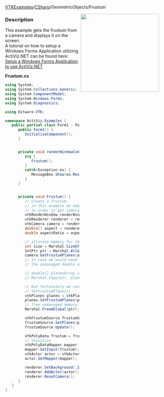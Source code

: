 [VTKExamples](Home)/[CSharp](CSharp)/GeometricObjects/Frustum

<img align="right" src="https://github.com/lorensen/VTKExamples/raw/master/Testing/Baseline/GeometricObjects/TestFrustum.png" width="256" />

### Description
This example gets the frustum from a camera and displays it on the screen. <br />
A tutorial on how to setup a Windows Forms Application utilizing ActiViz.NET can be found here: [Setup a Windows Forms Application to use ActiViz.NET](http://www.vtk.org/Wiki/VTK/CSharp/ActiViz.NET)

**Frustum.cs**
```csharp
using System;
using System.Collections.Generic;
using System.ComponentModel;
using System.Windows.Forms;
using System.Diagnostics;

using Kitware.VTK;

namespace ActiViz.Examples {
   public partial class Form1 : Form {
      public Form1() {
         InitializeComponent();
      }


      private void renderWindowControl1_Load(object sender, EventArgs e) {
         try {
            Frustum();
         }
         catch(Exception ex) {
            MessageBox.Show(ex.Message, "Exception", MessageBoxButtons.OK);
         }
      }


      private void Frustum() {
         // Create a frustum.  
         // in this example we need the renderer first to retrieve the active camera
         // in order to get camera's frustum planes
         vtkRenderWindow renderWindow = renderWindowControl1.RenderWindow;
         vtkRenderer renderer = renderWindow.GetRenderers().GetFirstRenderer();
         vtkCamera camera = renderer.GetActiveCamera();
         double[] aspect = renderer.GetAspect();
         double aspectRatio = aspect[0] / aspect[1];

         // allocate memory for 24 unmanaged doubles
         int size = Marshal.SizeOf(typeof(double)) * 24;
         IntPtr ptr = Marshal.AllocHGlobal(size);
         camera.GetFrustumPlanes(aspectRatio, ptr);
         // in case we would need this values directly we could copy 
         // the unmanaged double array to a managed array like so:

         // double[] planesArray = new double[24];
         // Marshal.Copy(ptr, planesArray, 0, 24);

         // but fortunately we can forward the IntPtr directly to the function 
         // SetFrustumPlanes()
         vtkPlanes planes = vtkPlanes.New();
         planes.SetFrustumPlanes(ptr);
         // free unmanaged memory
         Marshal.FreeHGlobal(ptr);

         vtkFrustumSource frustumSource = vtkFrustumSource.New();
         frustumSource.SetPlanes(planes);
         frustumSource.Update();

         vtkPolyData frustum = frustumSource.GetOutput();
         // Visualize
         vtkPolyDataMapper mapper = vtkPolyDataMapper.New();
         mapper.SetInput(frustum);
         vtkActor actor = vtkActor.New();
         actor.SetMapper(mapper);

         renderer.SetBackground(.2, .1, .3); // Background color dark purple
         renderer.AddActor(actor);
         renderer.ResetCamera();
      }
   }
}
```
